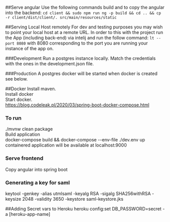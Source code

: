 

##Serve angular
Use the following commands build and to copy the angular into the backend:
`cd client &&
sudo npm run ng -p build && cd .. &&
cp -r client/dist/client/. src/main/resources/static`

##Serving Local Host remotely 
For dev and testing purposes you may wish to point your local host at a remote URL. 
In order to this with the project run the App (including back-end) via intelij and run the follow command: 
`lt --port 8080` with 8080 corresponding to the port you are running your instance of the  app on. 

###Development
Run a postgres instance locally. Match the credentials with the ones in the development.json file. 

###Production 
A postgres docker will be started when docker is created see below. 

##Docker 
Install maven. \
Install docker\
Start docker. \
https://blog.codeleak.pl/2020/03/spring-boot-docker-compose.html

### To run 
./mvnw clean package \
Build application \
docker-compose build && docker-compose --env-file ./dev.env up \
containered application will be available at localhost:9000


### Serve frontend 
Copy angular into spring boot


### Generating a key for saml
keytool -genkey -alias utmlsaml -keyalg RSA -sigalg SHA256withRSA -keysize 2048 -validity 3650 -keystore saml-keystore.jks


##Adding Secret vars to Heroku 
heroku config:set DB_PASSWORD=secret -a [heroku-app-name]
